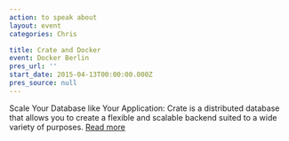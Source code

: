 ```yaml
---
action: to speak about
layout: event
categories: Chris

title: Crate and Docker
event: Docker Berlin
pres_url: ''
start_date: 2015-04-13T00:00:00.000Z
pres_source: null
---
```


Scale Your Database like Your Application: Crate is a distributed database that allows you to create a flexible and scalable backend suited to a wide variety of purposes. [Read more](https://www.meetup.com/Docker-Berlin/events/221573093/)
